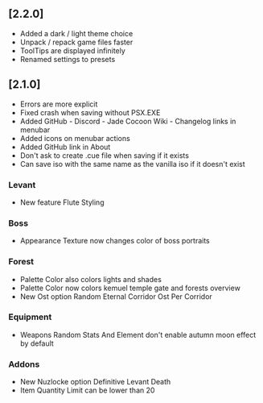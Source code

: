 ## [2.2.0]
- Added a dark / light theme choice
- Unpack / repack game files faster
- ToolTips are displayed infinitely
- Renamed settings to presets

## [2.1.0]
- Errors are more explicit
- Fixed crash when saving without PSX.EXE
- Added GitHub - Discord - Jade Cocoon Wiki - Changelog links in menubar
- Added icons on menubar actions
- Added GitHub link in About
- Don't ask to create .cue file when saving if it exists
- Can save iso with the same name as the vanilla iso if it doesn't exist

### Levant
- New feature Flute Styling

### Boss
- Appearance Texture now changes color of boss portraits

### Forest
- Palette Color also colors lights and shades
- Palette Color now colors kemuel temple gate and forests overview
- New Ost option Random Eternal Corridor Ost Per Corridor

### Equipment
- Weapons Random Stats And Element don't enable autumn moon effect by default

### Addons
- New Nuzlocke option Definitive Levant Death
- Item Quantity Limit can be lower than 20
